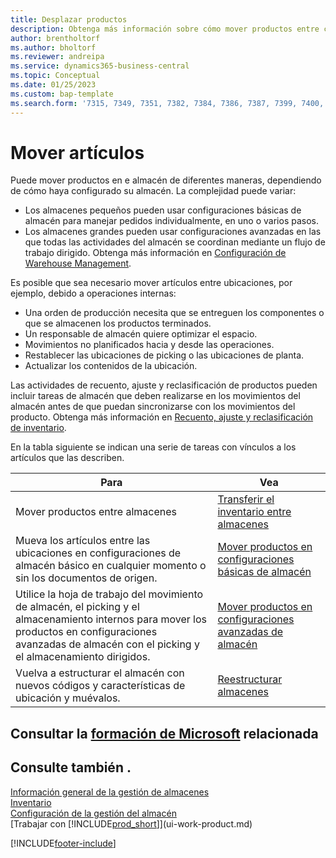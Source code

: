 ```yaml
---
title: Desplazar productos
description: Obtenga más información sobre cómo mover productos entre contenedores en el almacén.
author: brentholtorf
ms.author: bholtorf
ms.reviewer: andreipa
ms.service: dynamics365-business-central
ms.topic: Conceptual
ms.date: 01/25/2023
ms.custom: bap-template
ms.search.form: '7315, 7349, 7351, 7382, 7384, 7386, 7387, 7399, 7400, 9314, 9330, 9345'
---
```

# <a name="moving-items"></a>Mover artículos

Puede mover productos en e almacén de diferentes maneras, dependiendo de cómo haya configurado su almacén. La complejidad puede variar:

* Los almacenes pequeños pueden usar configuraciones básicas de almacén para manejar pedidos individualmente, en uno o varios pasos.
* Los almacenes grandes pueden usar configuraciones avanzadas en las que todas las actividades del almacén se coordinan mediante un flujo de trabajo dirigido. Obtenga más información en [Configuración de Warehouse Management](warehouse-setup-warehouse.md).

Es posible que sea necesario mover artículos entre ubicaciones, por ejemplo, debido a operaciones internas:

* Una orden de producción necesita que se entreguen los componentes o que se almacenen los productos terminados.
* Un responsable de almacén quiere optimizar el espacio.
* Movimientos no planificados hacia y desde las operaciones.
* Restablecer las ubicaciones de picking o las ubicaciones de planta.
* Actualizar los contenidos de la ubicación.

Las actividades de recuento, ajuste y reclasificación de productos pueden incluir tareas de almacén que deben realizarse en los movimientos del almacén antes de que puedan sincronizarse con los movimientos del producto. Obtenga más información en [Recuento, ajuste y reclasificación de inventario](inventory-how-count-adjust-reclassify.md).  

 En la tabla siguiente se indican una serie de tareas con vínculos a los artículos que las describen.

|**Para**|**Vea**|  
|------------|-------------|  
|Mover productos entre almacenes|[Transferir el inventario entre almacenes](inventory-how-transfer-between-locations.md)|
|Mueva los artículos entre las ubicaciones en configuraciones de almacén básico en cualquier momento o sin los documentos de origen.|[Mover productos en configuraciones básicas de almacén](warehouse-how-to-move-items-ad-hoc-in-basic-warehousing.md)|
|Utilice la hoja de trabajo del movimiento de almacén, el picking y el almacenamiento internos para mover los productos en configuraciones avanzadas de almacén con el picking y el almacenamiento dirigidos.|[Mover productos en configuraciones avanzadas de almacén](warehouse-how-to-move-items-in-advanced-warehousing.md)|  
|Vuelva a estructurar el almacén con nuevos códigos y características de ubicación y muévalos.|[Reestructurar almacenes](warehouse-how-to-restructure-warehouses.md)|  

## <a name="see-related-microsoft-training"></a>Consultar la [formación de Microsoft](/training/modules/manage-internal-warehouse-processes/) relacionada

## <a name="see-also"></a>Consulte también .

[Información general de la gestión de almacenes](design-details-warehouse-management.md)  
[Inventario](inventory-manage-inventory.md)  
[Configuración de la gestión del almacén](warehouse-setup-warehouse.md)  
[Trabajar con [!INCLUDE[prod_short](includes/prod_short.md)]](ui-work-product.md)


[!INCLUDE[footer-include](includes/footer-banner.md)]
